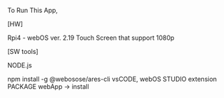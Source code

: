 To Run This App,


[HW]
 
Rpi4 - webOS  ver. 2.19
Touch Screen that support 1080p



[SW tools]

NODE.js

npm install -g @webosose/ares-cli
vsCODE, webOS STUDIO extension
PACKAGE webApp -> install
